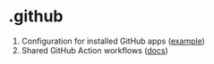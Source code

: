 # .github


1. Configuration for installed GitHub apps ([example](zeke/semantic-pull-requests/issues/87#issuecomment-616334670))
2. Shared GitHub Action workflows ([docs](https://docs.github.com/en/actions/using-workflows/sharing-workflows-secrets-and-runners-with-your-organization))
